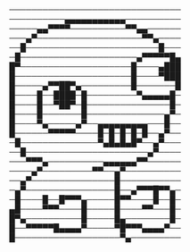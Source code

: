 ───────────────────────────────                                                                                                                                                     
──────────▄▄▄▄▄▄▄▄▄▄▄──────────                                                                                                                                                     
─────▄▄▀▀▀▀──────────▀▀▄▄──────                                                                                                                                                     
───▄▀───────────────────▀▀▄────                                                                                                                                                     
──█────────────────────────█───                                                                                                                                                     
─█─────────────────────▄▀▀▀▀▀█▄                                                                                                                                                     
█▀────────────────────█────▄███                                                                                                                                                     
█─────────────────────█────▀███                                                                                                                                                     
█─────▄▀▀██▀▄─────────█───────█                                                                                                                                                     
█────█──████─█─────────▀▄▄▄▄▄█─                                                                                                                                                     
█────█──▀██▀─█───────────────█─                                                                                                                                                     
█────█───────█──────────────▄▀─                                                                                                                                                     
█────▀▄─────▄▀──▄▄▄▄▄▄▄▄▄───█──                                                                                                                                                     
█──────▀▀▀▀▀────█─█─█─█─█──▄▀──                                                                                                                                                     
─█──────────────▀▄█▄█▄█▀──▄▀───                                                                                                                                                     
──█──────────────────────▄▀────                                                                                                                                                     
───▀▀▀▄──────────▄▄▄▄▄▄▀▀──────                                                                                                                                                     
────▄▀─────────▀▀──▄▀──────────                                                                                                                                                     
──▄▀───────────────█───────────                                                                                                                                                     
─▄▀────────────────█──▄▀▀▀█▀▀▄─                                                                                                                                                     
─█────█──█▀▀▀▄─────█▀▀────█──█─                                                                                                                                                     
▄█────▀▀▀────█─────█────▀▀───█─                                                                                                                                                     
█▀▄──────────█─────█▄────────█─                                                                                                                                                     
█──▀▀▀▀▀█▄▄▄▄▀─────▀█▀▀▀▄▄▄▄▀──                                                                                                                                                     
█───────────────────▀▄─────────                                                                                                                                                     
